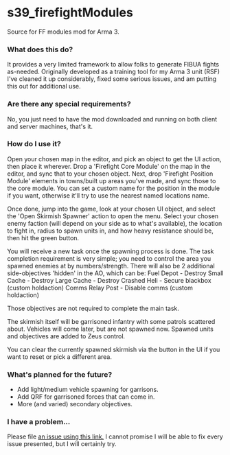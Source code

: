 # s39_firefightModules
Source for FF modules mod for Arma 3.

### What does this do?
It provides a very limited framework to allow folks to generate FIBUA fights as-needed. 
Originally developed as a training tool for my Arma 3 unit (RSF) I've cleaned it up considerably, 
fixed some serious issues, and am putting this out for additional use. 

### Are there any special requirements?
No, you just need to have the mod downloaded and running on both client and server machines, that's it.

### How do I use it?
Open your chosen map in the editor, and pick an object to get the UI action, then place it wherever. 
Drop a 'Firefight Core Module' on the map in the editor, and sync that to your chosen object. 
Next, drop 'Firefight Position Module' elements in towns/built up areas you've made, and sync those to the core module.
You can set a custom name for the position in the module if you want, otherwise it'll try to use the nearest named locations name.

Once done, jump into the game, look at your chosen UI object, and select the 'Open Skirmish Spawner' action to open the menu. 
Select your chosen enemy faction (will depend on your side as to what's available), the location to fight in, radius to spawn units
in, and how heavy resistance should be, then hit the green button. 

You will receive a new task once the spawning process is done. The task completion requirement is very simple; you need to control the area you spawned enemies at by numbers/strength.
There will also be 2 additional side-objectives 'hidden' in the AO, which can be:
Fuel Depot - Destroy
Small Cache - Destroy
Large Cache - Destroy
Crashed Heli - Secure blackbox (custom holdaction)
Comms Relay Post - Disable comms (custom holdaction)

Those objectives are not required to complete the main task. 

The skirmish itself will be garrisoned infantry with some patrols scattered about. Vehicles will come later, but are not spawned now.
Spawned units and objectives are added to Zeus control. 

You can clear the currently spawned skirmish via the button in the UI if you want to reset or pick a different area. 

### What's planned for the future?
- Add light/medium vehicle spawning for garrisons.
- Add QRF for garrisoned forces that can come in. 
- More (and varied) secondary objectives.

### I have a problem...
Please file [an issue using this link.](https://github.com/SpartanD39/s39_firefightModules/issues/new) I cannot promise I will be able to fix every issue presented, but I will certainly try.

